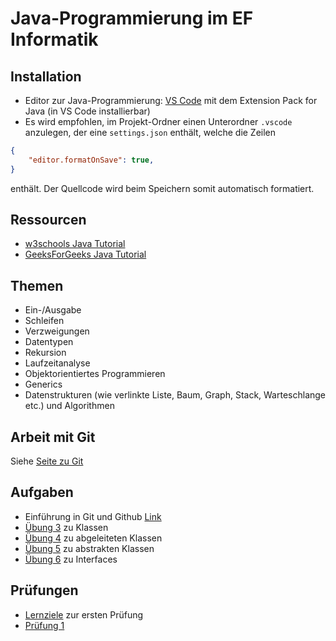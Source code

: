 # Java-Programmierung im EF Informatik

## Installation

- Editor zur Java-Programmierung: [VS Code](https://code.visualstudio.com/) mit dem Extension Pack for Java (in VS Code installierbar)
- Es wird empfohlen, im Projekt-Ordner einen Unterordner `.vscode` anzulegen, der eine `settings.json` enthält, welche die Zeilen

```json
{
    "editor.formatOnSave": true,
}
```

enthält. Der Quellcode wird beim Speichern somit automatisch formatiert.

## Ressourcen

- [w3schools Java Tutorial](https://www.w3schools.com/java/default.asp)
- [GeeksForGeeks Java Tutorial](https://www.geeksforgeeks.org/java/)

## Themen

- Ein-/Ausgabe
- Schleifen
- Verzweigungen
- Datentypen
- Rekursion
- Laufzeitanalyse
- Objektorientiertes Programmieren
- Generics
- Datenstrukturen (wie verlinkte Liste, Baum, Graph, Stack, Warteschlange etc.) und Algorithmen

## Arbeit mit Git

Siehe [Seite zu Git](GIT.md)

## Aufgaben

- Einführung in Git und Github [Link](https://classroom.github.com/a/Au95RH-b)
- [Übung 3](https://classroom.github.com/a/wVc3AoTq) zu Klassen
- [Übung 4](https://classroom.github.com/a/1zxwLAoX) zu abgeleiteten Klassen
- [Übung 5](https://classroom.github.com/a/Gbaskz3C) zu abstrakten Klassen
- [Übung 6](https://classroom.github.com/a/zq2iqHQe) zu Interfaces

## Prüfungen

- [Lernziele](Lernziele_Java_Programmierung_1_EFI.pdf) zur ersten Prüfung
- [Prüfung 1](https://classroom.github.com/a/y6BNzA95)
